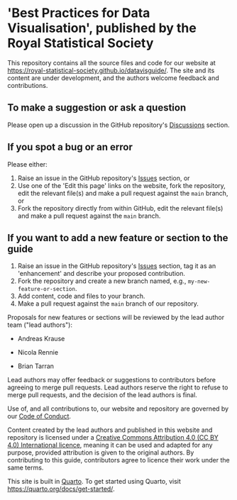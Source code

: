 # 'Best Practices for Data Visualisation', published by the Royal Statistical Society

This repository contains all the source files and code for our website at <https://royal-statistical-society.github.io/datavisguide/>. The site and its content are under development, and the authors welcome feedback and contributions.

## To make a suggestion or ask a question

Please open up a discussion in the GitHub repository's [Discussions](https://github.com/royal-statistical-society/datavisguide/discussions) section.

## If you spot a bug or an error

Please either:

1.  Raise an issue in the GitHub repository's [Issues](https://github.com/royal-statistical-society/datavisguide/issues) section, or
2.  Use one of the 'Edit this page' links on the website, fork the repository, edit the relevant file(s) and make a pull request against the `main` branch, or
3.  Fork the repository directly from within GitHub, edit the relevant file(s) and make a pull request against the `main` branch.

## If you want to add a new feature or section to the guide

1.  Raise an issue in the GitHub repository's [Issues](https://github.com/royal-statistical-society/datavisguide/issues) section, tag it as an 'enhancement' and describe your proposed contribution.
2.  Fork the repository and create a new branch named, e.g., `my-new-feature-or-section`.
3.  Add content, code and files to your branch.
4.  Make a pull request against the `main` branch of our repository.

Proposals for new features or sections will be reviewed by the lead author team ("lead authors"):

-   Andreas Krause

-   Nicola Rennie

-   Brian Tarran

Lead authors may offer feedback or suggestions to contributors before agreeing to merge pull requests. Lead authors reserve the right to refuse to merge pull requests, and the decision of the lead authors is final.

Use of, and all contributions to, our website and repository are governed by our [Code of Conduct](CODE_OF_CONDUCT.md).

Content created by the lead authors and published in this website and repository is licensed under a [Creative Commons Attribution 4.0 (CC BY 4.0) International licence](http://creativecommons.org/licenses/by/4.0/?ref=chooser-v1), meaning it can be used and adapted for any purpose, provided attribution is given to the original authors. By contributing to this guide, contributors agree to licence their work under the same terms.

This site is built in [Quarto](https://quarto.org/). To get started using Quarto, visit <https://quarto.org/docs/get-started/>.

## 
